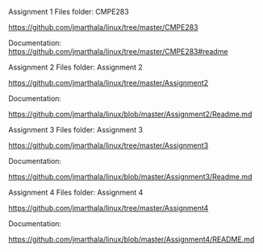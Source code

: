 Assignment 1 Files folder: CMPE283

https://github.com/jmarthala/linux/tree/master/CMPE283

Documentation: https://github.com/jmarthala/linux/tree/master/CMPE283#readme


Assignment 2 Files folder: Assignment 2

https://github.com/jmarthala/linux/tree/master/Assignment2

Documentation: 

https://github.com/jmarthala/linux/blob/master/Assignment2/Readme.md


Assignment 3 Files folder: Assignment 3

https://github.com/jmarthala/linux/tree/master/Assignment3

Documentation: 

https://github.com/jmarthala/linux/blob/master/Assignment3/Readme.md


Assignment 4 Files folder: Assignment 4

https://github.com/jmarthala/linux/tree/master/Assignment4

Documentation:

https://github.com/jmarthala/linux/blob/master/Assignment4/README.md
